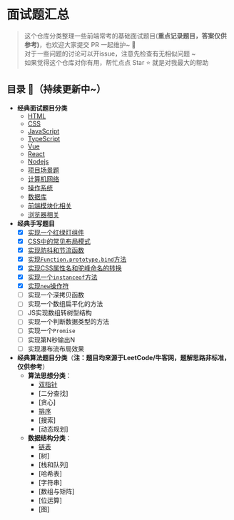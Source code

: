 # 面试题汇总
> 这个仓库分类整理一些前端常考的基础面试题目(**重点记录题目，答案仅供参考)**，也欢迎大家提交 PR 一起维护~ :rocket:  
> 对于一些问题的讨论可以开issue，注意先检查有无相似问题 ~  
> 如果觉得这个仓库对你有用，帮忙点点 Star :star: 就是对我最大的帮助

## 目录 :book:（持续更新中~）

- **经典面试题目分类**
  - [HTML](/面试题/html/README.md)
  - [CSS](/面试题/css/css.md)
  - [JavaScript](/面试题/javascript/JavaScript.md)
  - [TypeScript](/面试题/typescript/README.md)
  - [Vue](/面试题/vue/README.md)
  - [React](/面试题/react/README.md)
  - [Nodejs](/面试题/nodejs/README.md)
  - [项目场景题](/面试题/项目场景题/README.md)
  - [计算机网络](/面试题/计算机网络/README.md)
  - [操作系统](/面试题/操作系统/README.md)
  - [数据库](/面试题/数据库/README.md)
  - [前端模块化相关](/面试题/前端模块化相关/README.md)
  - [浏览器相关](/面试题/浏览器相关/README.md)
- **经典手写题目**
  - [x] [实现一个红绿灯组件](./手写题/traffic-light/index.html)
  - [x] [CSS中的常见布局模式](./手写题/常见布局/)
  - [x] [实现防抖和节流函数](./手写题/防抖和节流函数/)
  - [x] [实现`Function.prototype.bind`方法](./手写题/实现bind/index.js)
  - [x] [实现CSS属性名和驼峰命名的转换](./手写题/propertyTransform/index.ts)
  - [x] [实现一个`instanceof`方法](./手写题/myInstanceof/index.ts)
  - [x] [实现`new`操作符](./手写题/实现new操作符/index.ts)
  - [ ] 实现一个深拷贝函数
  - [ ] 实现一个数组扁平化的方法
  - [ ] JS实现数组转树型结构
  - [ ] 实现一个判断数据类型的方法
  - [ ] 实现一个`Promise`
  - [ ] 实现第N秒输出N
  - [ ] 实现瀑布流布局效果
- **经典算法题目分类**（**注：题目均来源于LeetCode/牛客网，题解思路非标准，仅供参考**）
  - **算法思想分类**：
    * [双指针](./算法/TwoPointers.md)
    * [二分查找]
    * [贪心]
    * [排序](./算法/sort.md)
    * [搜索]
    * [动态规划]
  * **数据结构分类**：
    * [链表](./算法/LinkedList.md)
    * [树]
    * [栈和队列]
    * [哈希表]
    * [字符串]
    * [数组与矩阵]
    * [位运算]
    * [图]
